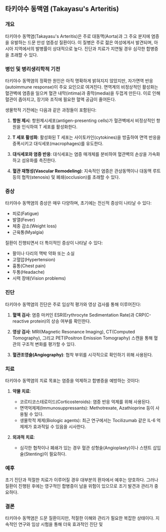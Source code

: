 

## 타키야수 동맥염 (Takayasu's Arteritis)

### 개요
타키야수 동맥염(Takayasu's Arteritis)은 주로 대동맥(Aorta)과 그 주요 분지에 염증을 유발하는 드문 만성 염증성 질환이다. 이 질병은 주로 젊은 여성에게서 발견되며, 아시아 지역에서의 발병률이 상대적으로 높다. 진단과 치료가 지연될 경우 심각한 합병증을 초래할 수 있다.

### 병인 및 병리생리학적 기전
타키야수 동맥염의 정확한 원인은 아직 명확하게 밝혀지지 않았지만, 자가면역 반응(autoimmune response)이 주요 요인으로 여겨진다. 면역계의 비정상적인 활성화는 혈관벽에 염증을 일으켜 혈관 내막(intima)과 중막(media)을 두껍게 만든다. 이로 인해 혈관이 좁아지고, 장기와 조직에 필요한 혈액 공급이 줄어든다.

생물학적 기전에는 다음과 같은 과정들이 포함된다:

1. **항원 제시**: 항원제시세포(antigen-presenting cells)가 혈관벽에서 비정상적인 항원을 인식하여 T 세포를 활성화한다.
   
2. **T 세포 활성화**: 활성화된 T 세포는 사이토카인(cytokines)을 방출하여 면역 반응을 증폭시키고 대식세포(macrophages)를 유도한다.

3. **대식세포와 염증 반응**: 대식세포는 염증 매개체를 분비하여 혈관벽의 손상을 가속화하고 섬유화를 촉진한다.

4. **혈관 재형성(Vascular Remodeling)**: 지속적인 염증은 관상동맥이나 대동맥 루트 등의 협착(stenosis) 및 폐쇄(occlusion)를 초래할 수 있다.

### 증상
타키야수 동맥염의 증상은 매우 다양하며, 초기에는 전신적 증상이 나타날 수 있다:

- 피로(Fatigue)
- 발열(Fever)
- 체중 감소(Weight loss)
- 근육통(Myalgia)

질환이 진행되면서 더 특이적인 증상이 나타날 수 있다:

- 팔이나 다리의 맥박 약화 또는 소실
- 고혈압(Hypertension)
- 흉통(Chest pain)
- 두통(Headache)
- 시력 장애(Vision problems)

### 진단
타키야수 동맥염의 진단은 주로 임상적 평가와 영상 검사를 통해 이루어진다:

1. **혈액 검사**: 염증 마커인 ESR(Erythrocyte Sedimentation Rate)과 CRP(C-reactive protein)의 상승 여부를 확인한다.
   
2. **영상 검사**: MRI(Magnetic Resonance Imaging), CT(Computed Tomography), 그리고 PET(Positron Emission Tomography) 스캔을 통해 혈관의 구조적 변화를 평가할 수 있다.

3. **혈관조영술(Angiography)**: 협착 부위를 시각적으로 확인하기 위해 사용된다.

### 치료
타키야수 동맥염의 치료 목표는 염증을 억제하고 합병증을 예방하는 것이다:

1. **약물 치료**:
   - 코르티코스테로이드(Corticosteroids): 염증 반응 억제를 위해 사용된다.
   - 면역억제제(Immunosuppressants): Methotrexate, Azathioprine 등이 사용될 수 있다.
   - 생물학적 제제(Biologic agents): 최근 연구에서는 Tocilizumab 같은 IL-6 억제제가 효과적일 수 있음을 시사한다.
   
2. **외과적 치료**:
   - 심각한 협착이나 폐쇄가 있는 경우 혈관 성형술(Angioplasty)이나 스텐트 삽입술(Stenting)이 필요하다.

### 예후
초기 진단과 적절한 치료가 이루어질 경우 대부분의 환자에서 예후는 양호하다. 그러나 질환이 진행된 후에는 영구적인 합병증이 남을 위험이 있으므로 조기 발견과 관리가 중요하다.

### 결론
타키야수 동맥염은 드문 질환이지만, 적절한 이해와 관리가 필요한 복잡한 상태이다. 지속적인 연구와 임상 시험을 통해 더욱 효과적인 진단 및